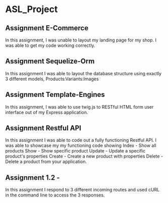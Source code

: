 # ASL_Project

## Assignment E-Commerce
In this assignment, I was unable to layout my landing page for my shop. I was able to get my code working correctly.

## Assignment Sequelize-Orm
In this assignment I was able to layout the database structure using exactly 3 different models, Products:Variants:Images


## Assignment Template-Engines
In this assignment, I was able to use twig.js to RESTful HTML form user interface out of my Express application. 

## Assignment Restful API
In this assignment I was able to code out a fully functioning Restful API. I was able to showcase my my functioning code showing Index - Show all products
Show - Show specific product
Update - Update a specific product's properties
Create - Create a new product with properties
Delete - Delete a product from your application.

## Assignment 1.2 - 
In this assignment I respond to 3 different incoming routes and used cURL in the command line to access the 3 responses.